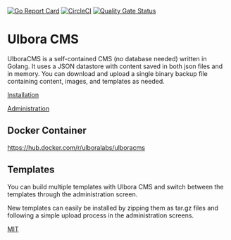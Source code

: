 [![Go Report Card](https://goreportcard.com/badge/github.com/Ulbora/ulboracms)](https://goreportcard.com/report/github.com/Ulbora/ulboracms)
[![CircleCI](https://circleci.com/gh/Ulbora/ulboracms.svg?style=svg)](https://circleci.com/gh/Ulbora/ulboracms)
[![Quality Gate Status](https://sonarcloud.io/api/project_badges/measure?project=Ulbora_ulboracms&metric=alert_status)](https://sonarcloud.io/summary/new_code?id=Ulbora_ulboracms)




# Ulbora CMS
UlboraCMS is a self-contained CMS (no database needed) written in Golang. It uses a JSON datastore with content saved in both json files and in memory. You can download and upload a single binary backup file containing content, images, and templates as needed.


[Installation](https://github.com/Ulbora/ulboracms/wiki/Installation)


[Administration](https://github.com/Ulbora/ulboracms/wiki/Administration)


## Docker Container

https://hub.docker.com/r/ulboralabs/ulboracms


## Templates

You can build multiple templates with Ulbora CMS and switch between the templates through the administration screen. 

New templates can easily be installed by zipping them as tar.gz files and following a simple upload process in the administration screens.




[MIT](LICENSE)



[travis-image]: https://img.shields.io/travis/Ulbora/ulboracms.svg?style=flat
[travis-url]: https://travis-ci.org/Ulbora/ulboracms
